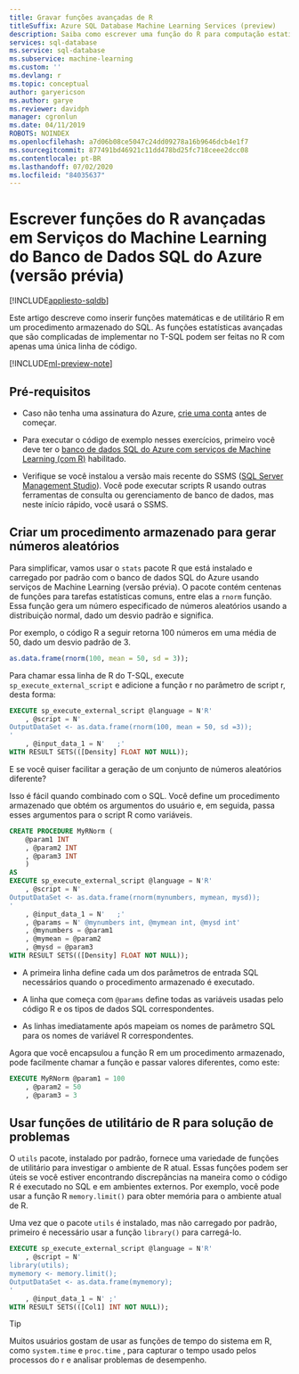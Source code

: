 ```yaml
---
title: Gravar funções avançadas de R
titleSuffix: Azure SQL Database Machine Learning Services (preview)
description: Saiba como escrever uma função do R para computação estatística avançada no banco de dados SQL do Azure usando Serviços de Machine Learning (versão prévia).
services: sql-database
ms.service: sql-database
ms.subservice: machine-learning
ms.custom: ''
ms.devlang: r
ms.topic: conceptual
author: garyericson
ms.author: garye
ms.reviewer: davidph
manager: cgronlun
ms.date: 04/11/2019
ROBOTS: NOINDEX
ms.openlocfilehash: a7d06b08ce5047c24dd09278a16b9646dcb4e1f7
ms.sourcegitcommit: 877491bd46921c11dd478bd25fc718ceee2dcc08
ms.contentlocale: pt-BR
ms.lasthandoff: 07/02/2020
ms.locfileid: "84035637"
---
```

# <a name="write-advanced-r-functions-in-azure-sql-database-using-machine-learning-services-preview"></a>Escrever funções do R avançadas em Serviços do Machine Learning do Banco de Dados SQL do Azure (versão prévia)
[!INCLUDE[appliesto-sqldb](../includes/appliesto-sqldb.md)]

Este artigo descreve como inserir funções matemáticas e de utilitário R em um procedimento armazenado do SQL. As funções estatísticas avançadas que são complicadas de implementar no T-SQL podem ser feitas no R com apenas uma única linha de código.

[!INCLUDE[ml-preview-note](../../../includes/sql-database-ml-preview-note.md)]

## <a name="prerequisites"></a>Pré-requisitos

- Caso não tenha uma assinatura do Azure, [crie uma conta](https://azure.microsoft.com/free/) antes de começar.

- Para executar o código de exemplo nesses exercícios, primeiro você deve ter o [banco de dados SQL do Azure com serviços de Machine Learning (com R)](machine-learning-services-overview.md) habilitado.

- Verifique se você instalou a versão mais recente do SSMS ([SQL Server Management Studio](https://docs.microsoft.com/sql/ssms/sql-server-management-studio-ssms)). Você pode executar scripts R usando outras ferramentas de consulta ou gerenciamento de banco de dados, mas neste início rápido, você usará o SSMS.

## <a name="create-a-stored-procedure-to-generate-random-numbers"></a>Criar um procedimento armazenado para gerar números aleatórios

Para simplificar, vamos usar o `stats` pacote R que está instalado e carregado por padrão com o banco de dados SQL do Azure usando serviços de Machine Learning (versão prévia). O pacote contém centenas de funções para tarefas estatísticas comuns, entre elas a `rnorm` função. Essa função gera um número especificado de números aleatórios usando a distribuição normal, dado um desvio padrão e significa.

Por exemplo, o código R a seguir retorna 100 números em uma média de 50, dado um desvio padrão de 3.

```R
as.data.frame(rnorm(100, mean = 50, sd = 3));
```

Para chamar essa linha de R do T-SQL, execute `sp_execute_external_script` e adicione a função r no parâmetro de script r, desta forma:

```sql
EXECUTE sp_execute_external_script @language = N'R'
    , @script = N'
OutputDataSet <- as.data.frame(rnorm(100, mean = 50, sd =3));
'
    , @input_data_1 = N'   ;'
WITH RESULT SETS(([Density] FLOAT NOT NULL));
```

E se você quiser facilitar a geração de um conjunto de números aleatórios diferente?

Isso é fácil quando combinado com o SQL. Você define um procedimento armazenado que obtém os argumentos do usuário e, em seguida, passa esses argumentos para o script R como variáveis.

```sql
CREATE PROCEDURE MyRNorm (
    @param1 INT
    , @param2 INT
    , @param3 INT
    )
AS
EXECUTE sp_execute_external_script @language = N'R'
    , @script = N'
OutputDataSet <- as.data.frame(rnorm(mynumbers, mymean, mysd));
'
    , @input_data_1 = N'   ;'
    , @params = N' @mynumbers int, @mymean int, @mysd int'
    , @mynumbers = @param1
    , @mymean = @param2
    , @mysd = @param3
WITH RESULT SETS(([Density] FLOAT NOT NULL));
```

- A primeira linha define cada um dos parâmetros de entrada SQL necessários quando o procedimento armazenado é executado.

- A linha que começa com `@params` define todas as variáveis usadas pelo código R e os tipos de dados SQL correspondentes.

- As linhas imediatamente após mapeiam os nomes de parâmetro SQL para os nomes de variável R correspondentes.

Agora que você encapsulou a função R em um procedimento armazenado, pode facilmente chamar a função e passar valores diferentes, como este:

```sql
EXECUTE MyRNorm @param1 = 100
    , @param2 = 50
    , @param3 = 3
```

## <a name="use-r-utility-functions-for-troubleshooting"></a>Usar funções de utilitário de R para solução de problemas

O `utils` pacote, instalado por padrão, fornece uma variedade de funções de utilitário para investigar o ambiente de R atual. Essas funções podem ser úteis se você estiver encontrando discrepâncias na maneira como o código R é executado no SQL e em ambientes externos. Por exemplo, você pode usar a função R `memory.limit()` para obter memória para o ambiente atual de R.

Uma vez que o pacote `utils` é instalado, mas não carregado por padrão, primeiro é necessário usar a função `library()` para carregá-lo.

```sql
EXECUTE sp_execute_external_script @language = N'R'
    , @script = N'
library(utils);
mymemory <- memory.limit();
OutputDataSet <- as.data.frame(mymemory);
'
    , @input_data_1 = N' ;'
WITH RESULT SETS(([Col1] INT NOT NULL));
```

> [!TIP]
> Muitos usuários gostam de usar as funções de tempo do sistema em R, como `system.time` e `proc.time` , para capturar o tempo usado pelos processos do r e analisar problemas de desempenho.
